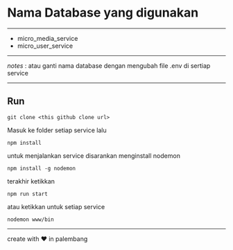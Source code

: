 
<h1>Nama Database yang digunakan</h1>

<hr/>

<ul>
<li>micro_media_service</li>
<li>micro_user_service</li>
</ul>

<hr>
<i>notes</i> : atau ganti nama database dengan mengubah file .env di sertiap service
<hr/>


## Run
```
git clone <this github clone url>
```
Masuk ke folder setiap service lalu
```
npm install
```

untuk menjalankan service disarankan menginstall nodemon
```
npm install -g nodemon
```
terakhir ketikkan
```
npm run start
```
atau ketikkan untuk setiap service
```
nodemon www/bin
```

<hr/>

create with ❤️ in palembang
